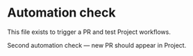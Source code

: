 # Automation check
This file exists to trigger a PR and test Project workflows.

Second automation check — new PR should appear in Project.
